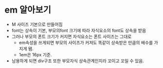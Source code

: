# em 알아보기
  - M 사이즈 기본으로 만들어짐
  - font는 상속이 기본, 부모의font 크기에 따라 자식요소의 font도 상속을 받음
  - 그러나 부모의 폰트 크기가 커지면 자식요소는 폰트 사이즈는 그대로
      - em속성을 쓰게되면 부모의 사이즈가 커져도 똑같이 상속받은 만큼의 배수를 가지게 됌.
      - 1em은 16px 기준.
  - 남용하게 되면 div구조 또한 부모자식 상속관계인지라 꼬이고 꼬일 수 있음.